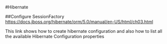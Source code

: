 #Hibernate

##Configure SessionFactory
https://docs.jboss.org/hibernate/orm/5.0/manual/en-US/html/ch03.html

This link shows how to create hibernate configuration and also how to list all the available Hibernate Configuration properties


